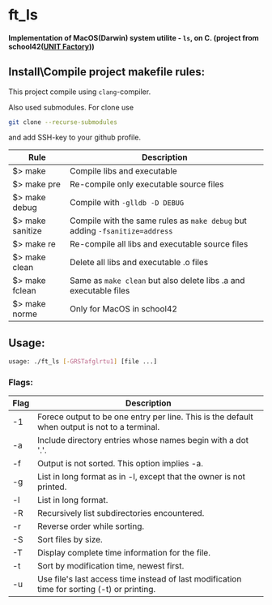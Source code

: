 # ft_ls

#### Implementation of MacOS(Darwin) system utilite - `ls`, on C. (project from school42([UNIT Factory](https://unit.ua/en/)))

## Install\Compile project makefile rules:

This project compile using `clang`-compiler.

Also used submodules. For clone use
```bash
git clone --recurse-submodules
```
and add SSH-key to your github profile.

| Rule             | Description                                                                 |
| ---------------- | --------------------------------------------------------------------------- |
| $> make          | Compile libs and executable                                                 |
| $> make pre      | Re-compile only executable source files                                     |
| $> make debug    | Compile with `-glldb -D DEBUG`                                              |
| $> make sanitize | Compile with the same rules as `make debug` but adding `-fsanitize=address` |
| $> make re       | Re-compile all libs and executable source files                             |
| $> make clean    | Delete all libs and executable .o files                                     |
| $> make fclean   | Same as `make clean` but also delete libs .a and executable files           |
| $> make norme    | Only for MacOS in school42                                                  |

## Usage:
```bash
usage: ./ft_ls [-GRSTafglrtu1] [file ...]
```

### Flags:
| Flag | Description                                                                                   |
| ---- | --------------------------------------------------------------------------------------------- |
| -1   | Forece output to be one entry per line. This is the default when output is not to a terminal. |
| -a   | Include directory entries whose names begin with a dot '.'.                                   |
| -f   | Output is not sorted. This option implies -a.                                                 |
| -g   | List in long format as in -l, except that the owner is not printed.                           |
| -l   | List in long format.                                                                          |
| -R   | Recursively list subdirectories encountered.                                                  |
| -r   | Reverse order while sorting.                                                                  |
| -S   | Sort files by size.                                                                           |
| -T   | Display complete time information for the file.                                               |
| -t   | Sort by modification time, newest first.                                                      |
| -u   | Use file's last access time instead of last modification time for sorting (-t) or printing.   |
